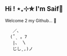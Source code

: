 ## Hi ! ⋆₊⊹✮ I'm Saif👋
Welcome 2 my Github... 🤍
<pre>
   ／、     
  (˚ˎ 。7  
   |、 〵         
   じしˍ,)ノ
</pre>

